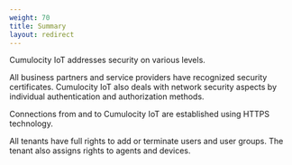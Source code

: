 ```yaml
---
weight: 70
title: Summary
layout: redirect
---
```


Cumulocity IoT addresses security on various levels.

All business partners and service providers have recognized security certificates. Cumulocity IoT also deals with network security aspects by individual authentication and authorization methods. 

Connections from and to Cumulocity IoT are established using HTTPS technology.

All tenants have full rights to add or terminate users and user groups. The tenant also assigns rights to agents and devices.

